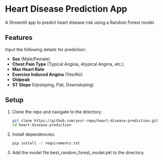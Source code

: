 # Heart Disease Prediction App

A Streamlit app to predict heart disease risk using a Random Forest model.

## Features

Input the following details for prediction:
- **Sex** (Male/Female)
- **Chest Pain Type** (Typical Angina, Atypical Angina, etc.)
- **Max Heart Rate**
- **Exercise Induced Angina** (Yes/No)
- **Oldpeak**
- **ST Slope** (Upsloping, Flat, Downsloping)

## Setup

1. Clone the repo and navigate to the directory:
   ```bash
   git clone https://github.com/your-repo/heart-disease-prediction.git
   cd heart-disease-prediction
   ```
2. Install dependencies:
   ```bash
   pip install -r requirements.txt
   ```
3.  Add the model file best_random_forest_model.pkl to the directory.


